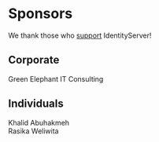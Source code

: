 # Sponsors

We thank those who [support](https://www.patreon.com/identityserver) IdentityServer!

## Corporate

Green Elephant IT Consulting

## Individuals

Khalid Abuhakmeh  
Rasika Weliwita
